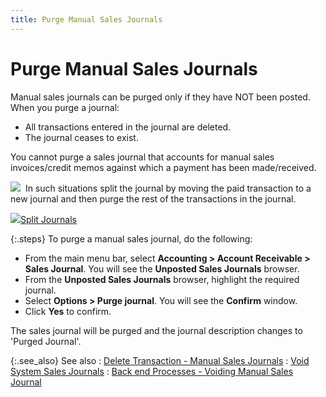 ```yaml
---
title: Purge Manual Sales Journals
---
```


# Purge Manual Sales Journals


Manual sales journals can be purged only if they have NOT been posted.  When you purge a journal:

- All transactions  entered in the journal are deleted.
- The journal  ceases to exist.



You cannot purge a sales journal that accounts for manual sales invoices/credit  memos against which a payment has been made/received.


![]({{site.acc_baseurl}}/img/hint.gif)  In  such situations split the journal by moving the paid transaction to a  new journal and then purge the rest of the transactions in the journal.


![]({{site.acc_baseurl}}/img/lens.gif)[Split Journals]({{site.acc_baseurl}}/misc/split_journal_sales_journal.html)


{:.steps}
To purge a manual sales journal, do the following:

- From the main  menu bar, select **Accounting &gt; Account 
 Receivable &gt; Sales Journal**. You will see the **Unposted 
 Sales Journals** browser.
- From the **Unposted Sales Journals** browser, highlight  the required journal.
- Select **Options &gt; Purge journal**. You will  see the **Confirm** window.
- Click **Yes** to confirm.



The sales journal will be purged and the journal description changes  to 'Purged Journal'.


{:.see_also}
See also
: [Delete  Transaction - Manual Sales Journals]({{site.acc_baseurl}}/sales/sales-jrnl-proc/manual-sales-jrnl-proc/voiding-deleting/del-trans/delete_transactions_sales_journal.html)
: [Void  System Sales Journals]({{site.acc_baseurl}}/sales/sales-jrnl-proc/system-sales-journal-processes/voiding_system_sales_journals.html)
: [Back  end Processes - Voiding Manual Sales Journal]({{site.acc_baseurl}}/sales/sales-jrnl-proc/manual-sales-jrnl-proc/voiding-deleting/backend_processes_voiding_manual_sales_journal.html)
